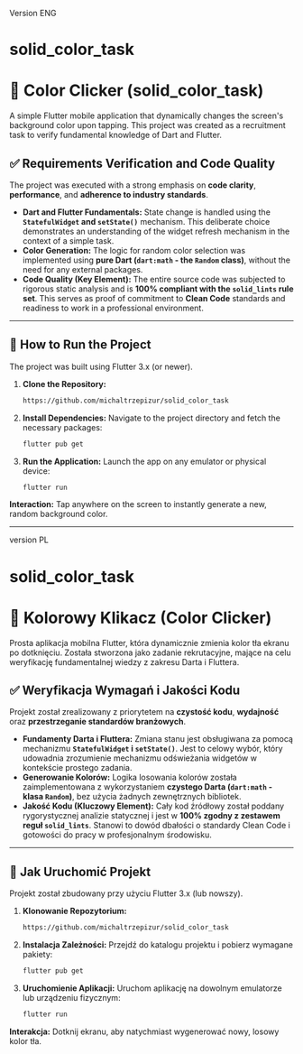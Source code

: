 Version ENG

# solid_color_task

# 🎨 Color Clicker (solid_color_task)

A simple Flutter mobile application that dynamically changes the screen's background color upon tapping. This project was created as a recruitment task to verify fundamental knowledge of Dart and Flutter.

## ✅ Requirements Verification and Code Quality

The project was executed with a strong emphasis on **code clarity**, **performance**, and **adherence to industry standards**.

* **Dart and Flutter Fundamentals:** State change is handled using the **`StatefulWidget` and `setState()`** mechanism. This deliberate choice demonstrates an understanding of the widget refresh mechanism in the context of a simple task.
* **Color Generation:** The logic for random color selection was implemented using **pure Dart (`dart:math` - the `Random` class)**, without the need for any external packages.
* **Code Quality (Key Element):** The entire source code was subjected to rigorous static analysis and is **100% compliant with the `solid_lints` rule set**. This serves as proof of commitment to **Clean Code** standards and readiness to work in a professional environment.

---

## 🚀 How to Run the Project

The project was built using Flutter 3.x (or newer).

1.  **Clone the Repository:**
    ```bash
    https://github.com/michaltrzepizur/solid_color_task
    ```

2.  **Install Dependencies:**
    Navigate to the project directory and fetch the necessary packages:
    ```bash
    flutter pub get
    ```

3.  **Run the Application:**
    Launch the app on any emulator or physical device:
    ```bash
    flutter run
    ```

**Interaction:** Tap anywhere on the screen to instantly generate a new, random background color.

---------------------------------
version PL

# solid_color_task

# 🎨 Kolorowy Klikacz (Color Clicker)

Prosta aplikacja mobilna Flutter, która dynamicznie zmienia kolor tła ekranu po dotknięciu. Została stworzona jako zadanie rekrutacyjne, mające na celu weryfikację fundamentalnej wiedzy z zakresu Darta i Fluttera.

## ✅ Weryfikacja Wymagań i Jakości Kodu

Projekt został zrealizowany z priorytetem na **czystość kodu**, **wydajność** oraz **przestrzeganie standardów branżowych**.

* **Fundamenty Darta i Fluttera:** Zmiana stanu jest obsługiwana za pomocą mechanizmu **`StatefulWidget` i `setState()`**. Jest to celowy wybór, który udowadnia zrozumienie mechanizmu odświeżania widgetów w kontekście prostego zadania.
* **Generowanie Kolorów:** Logika losowania kolorów została zaimplementowana z wykorzystaniem **czystego Darta (`dart:math` - klasa `Random`)**, bez użycia żadnych zewnętrznych bibliotek.
* **Jakość Kodu (Kluczowy Element):** Cały kod źródłowy został poddany rygorystycznej analizie statycznej i jest w **100% zgodny z zestawem reguł `solid_lints`**. Stanowi to dowód dbałości o standardy Clean Code i gotowości do pracy w profesjonalnym środowisku.

---

## 🚀 Jak Uruchomić Projekt

Projekt został zbudowany przy użyciu Flutter 3.x (lub nowszy).

1.  **Klonowanie Repozytorium:**
    ```bash
    https://github.com/michaltrzepizur/solid_color_task
    ```

2.  **Instalacja Zależności:**
    Przejdź do katalogu projektu i pobierz wymagane pakiety:
    ```bash
    flutter pub get
    ```

3.  **Uruchomienie Aplikacji:**
    Uruchom aplikację na dowolnym emulatorze lub urządzeniu fizycznym:
    ```bash
    flutter run
    ```

**Interakcja:** Dotknij ekranu, aby natychmiast wygenerować nowy, losowy kolor tła.
